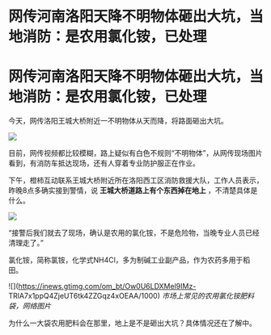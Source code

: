 # 网传河南洛阳天降不明物体砸出大坑，当地消防：是农用氯化铵，已处理

# 网传河南洛阳天降不明物体砸出大坑，当地消防：是农用氯化铵，已处理

今天，网传洛阳王城大桥附近一不明物体从天而降，将路面砸出大坑。

![](https://inews.gtimg.com/om_bt/OgNIzH9_qITbNyuAOAvSmK7l49vj8TqDUWp1R2kLX_7bIAA/1000)

目前，网传视频都比较模糊，路上疑似有白色不规则“不明物体”，从网传现场图片看到，有消防车抵达现场，还有人穿着专业防护服正在作业。

下午，橙柿互动联系王城大桥附近所在洛阳西工区消防救援大队，工作人员表示，昨晚8点多确实接到警情，说 **王城大桥道路上有个东西掉在地上**
，不清楚具体是什么。

![](https://inews.gtimg.com/om_bt/OLn7AEWIV0hNwOmzSin39QTJJ6IJSK5hWC63jePmNMmQIAA/1000)

“接警后我们就去了现场，确认是农用的氯化铵，不是危险物，当晚专业人员已经清理走了。”

氯化铵，简称氯铵，化学式NH4Cl，多为制碱工业副产品，作为农药多用于稻田。

![](https://inews.gtimg.com/om_bt/Ow0U6LDXMel9IMz-
TRlA7x1ppQ4ZjeUT6tk4ZZGqz4xOEAA/1000) _市场上常见的农用氯化铵肥料袋，网络图片_

为什么一大袋农用肥料会在那里，地上是不是砸出大坑？具体情况还在了解中。


